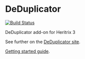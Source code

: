 DeDuplicator
============

[![Build Status](https://travis-ci.org/Landsbokasafn/deduplicator.png?branch=master)](https://travis-ci.org/Landsbokasafn/deduplicator/)

DeDuplicator add-on for Heritrix 3

See further on the [DeDuplicator site](https://landsbokasafn.github.io/DeDuplicator/).

[Getting started guide](https://landsbokasafn.github.io/DeDuplicator/started.html).
